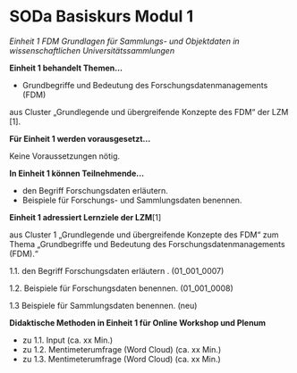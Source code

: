 <!--

author: Rebekka Reichert und Canan Hastik  
email:    
version:  v1
language: DE

icon:     https://raw.githubusercontent.com/chastik/Beratung_Dateityp_Bild/refs/heads/main/SODa-Logo_full.svg
link:     https://raw.githubusercontent.com/chastik/Beratung/refs/heads/main/soda.css

comment:  WissKi SODA OERs

-->

# SODa Basiskurs Modul 1 

*Einheit 1 FDM Grundlagen für Sammlungs- und Objektdaten in wissenschaftlichen Universitätssammlungen* 
<!-- kurz: Einheit1_FDMGrundlagen_in_wiss.Unisammlungen -->


**Einheit 1 behandelt Themen…**

- Grundbegriffe und Bedeutung des Forschungsdatenmanagements (FDM)

aus Cluster „Grundlegende und übergreifende Konzepte des FDM“ der LZM [1].


**Für Einheit 1 werden vorausgesetzt…**

Keine Voraussetzungen nötig.

**In Einheit 1 können Teilnehmende…**

- den Begriff Forschungsdaten erläutern.
- Beispiele für Forschungs- und Sammlungsdaten benennen.

**Einheit 1 adressiert Lernziele der LZM**[1]

aus Cluster 1 „Grundlegende und übergreifende Konzepte des FDM“ zum Thema „Grundbegriffe und Bedeutung des Forschungsdatenmanagements (FDM).“

1.1. den Begriff Forschungsdaten erläutern . (01\_001\_0007)

1.2. Beispiele für Forschungsdaten benennen. (01\_001\_0008)

1.3  Beispiele für Sammlungsdaten benennen. (neu)



**Didaktische Methoden in Einheit 1 für Online Workshop und Plenum**

- zu 1.1. Input (ca. xx Min.)
- zu 1.2. Mentimeterumfrage (Word Cloud) (ca. xx Min.)
- zu 1.3. Mentimeterumfrage (Word Cloud) (ca. xx Min.)
